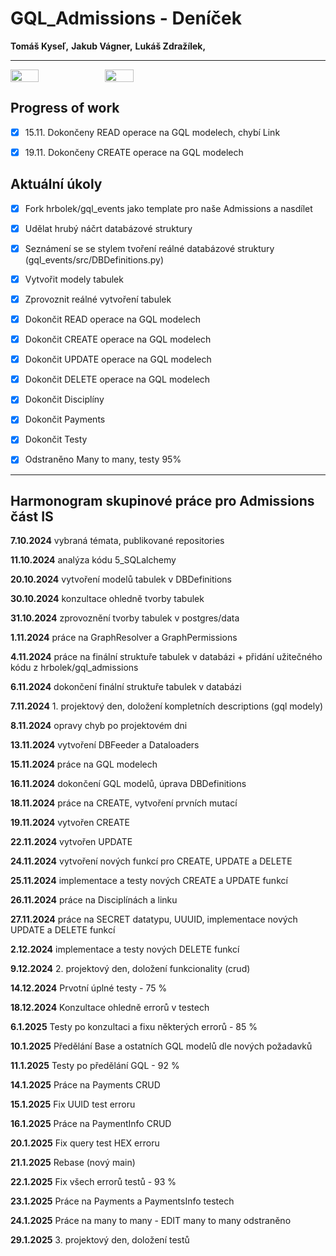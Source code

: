 # GQL_Admissions - Deníček

__Tomáš Kyseľ,__ 
__Jakub Vágner,__ 
__Lukáš Zdražílek,__ 
________________________________________________________________________

<div style="display: flex;">
  <img src="https://external-content.duckduckgo.com/iu/?u=http%3A%2F%2Fi.qkme.me%2FDT1.jpg&f=1&nofb=1&ipt=29524da4934a16ecce3113def5671ffa17ed0ca2f03b1ec6272343a198b6d0cb&ipo=images" style="width: 30%">
  <img src="https://external-content.duckduckgo.com/iu/?u=https%3A%2F%2Fpbs.twimg.com%2Fmedia%2FDcXYPtOVAAAoOKa.jpg&f=1&nofb=1&ipt=0fc47f721244bc99d0a6437e702c8b96f4e700beec4126987c92975e234f23e9&ipo=images" style="width: 30%">
</div>


## Progress of work
- [x]  15.11. Dokončeny READ operace na GQL modelech, chybí Link
- [x]  19.11. Dokončeny CREATE operace na GQL modelech


## Aktuální úkoly

- [x] Fork hrbolek/gql_events jako template pro naše Admissions a nasdílet

- [x] Udělat hrubý náčrt databázové struktury

- [x] Seznámení se se stylem tvoření reálné databázové struktury (gql_events/src/DBDefinitions.py)

- [x] Vytvořit modely tabulek 

- [x] Zprovoznit reálné vytvoření tabulek

- [x] Dokončit READ operace na GQL modelech

- [x] Dokončit CREATE operace na GQL modelech

- [x] Dokončit UPDATE operace na GQL modelech

- [x] Dokončit DELETE operace na GQL modelech

- [x] Dokončit Disciplíny

- [x] Dokončit Payments

- [x] Dokončit Testy

- [x] Odstraněno Many to many, testy 95%


________________________________________________________________________

## Harmonogram skupinové práce pro Admissions část IS

__7.10.2024__ vybraná témata, publikované repositories

__11.10.2024__ analýza kódu 5_SQLalchemy 

__20.10.2024__ vytvoření modelů tabulek v DBDefinitions

__30.10.2024__ konzultace ohledně tvorby tabulek

__31.10.2024__ zprovoznění tvorby tabulek v postgres/data

__1.11.2024__ práce na GraphResolver a GraphPermissions

__4.11.2024__ práce na finální struktuře tabulek v databázi + přidání užitečného kódu z hrbolek/gql_admissions

__6.11.2024__ dokončení finální struktuře tabulek v databázi

__7.11.2024__ 1. projektový den, doložení kompletních descriptions (gql modely)

__8.11.2024__ opravy chyb po projektovém dni

__13.11.2024__ vytvoření DBFeeder a Dataloaders

__15.11.2024__ práce na GQL modelech

__16.11.2024__ dokončení GQL modelů, úprava DBDefinitions

__18.11.2024__ práce na CREATE, vytvoření prvních mutací

__19.11.2024__ vytvořen CREATE

__22.11.2024__ vytvořen UPDATE

__24.11.2024__ vytvoření nových funkcí pro CREATE, UPDATE a DELETE

__25.11.2024__ implementace a testy nových CREATE a UPDATE funkcí

__26.11.2024__ práce na Disciplínách a linku

__27.11.2024__ práce na SECRET datatypu, UUUID, implementace nových UPDATE a DELETE funkcí

__2.12.2024__ implementace a testy nových DELETE funkcí

__9.12.2024__ 2. projektový den, doložení funkcionality (crud)

__14.12.2024__ Prvotní úplné testy - 75 %

__18.12.2024__ Konzultace ohledně errorů v testech

__6.1.2025__ Testy po konzultaci a fixu některých errorů - 85 %

__10.1.2025__ Předělání Base a ostatních GQL modelů dle nových požadavků

__11.1.2025__ Testy po předělání GQL - 92 %

__14.1.2025__ Práce na Payments CRUD

__15.1.2025__ Fix UUID test erroru

__16.1.2025__ Práce na PaymentInfo CRUD

__20.1.2025__ Fix query test HEX erroru  

__21.1.2025__ Rebase (nový main)

__22.1.2025__ Fix všech errorů testů - 93 %

__23.1.2025__ Práce na Payments a PaymentsInfo testech

__24.1.2025__ Práce na many to many - EDIT many to many odstraněno

__29.1.2025__ 3. projektový den, doložení testů

